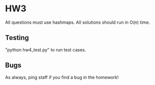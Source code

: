 # HW3
All questions must use hashmaps. All solutions should run in O(n) time.

## Testing
"python hw4_test.py" to run test cases.

## Bugs
As always, ping staff if you find a bug in the homework!
